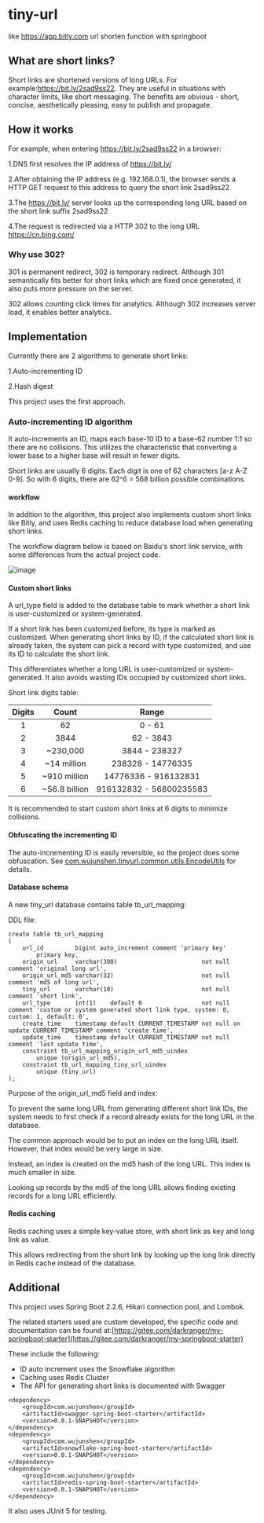 # tiny-url
like https://app.bitly.com url shorten function with springboot

## What are short links?

Short links are shortened versions of long URLs. For example:https://bit.ly/2sad9ss22. They are useful in situations with character limits, like short messaging. The benefits are obvious - short, concise, aesthetically pleasing, easy to publish and propagate.

## How it works

For example, when entering https://bit.ly/2sad9ss22 in a browser:

1.DNS first resolves the IP address of https://bit.ly/

2.After obtaining the IP address (e.g. 192.168.0.1), the browser sends a HTTP GET request to this address to query the short link 2sad9ss22

3.The https://bit.ly/ server looks up the corresponding long URL based on the short link suffix 2sad9ss22

4.The request is redirected via a HTTP 302 to the long URL https://cn.bing.com/

### Why use 302?

301 is permanent redirect, 302 is temporary redirect. Although 301 semantically fits better for short links which are fixed once generated, it also puts more pressure on the server.

302 allows counting click times for analytics. Although 302 increases server load, it enables better analytics.

## Implementation
Currently there are 2 algorithms to generate short links:

1.Auto-incrementing ID

2.Hash digest

This project uses the first approach.

### Auto-incrementing ID algorithm

It auto-increments an ID, maps each base-10 ID to a base-62 number 1:1 so there are no collisions. This utilizes the characteristic that converting a lower base to a higher base will result in fewer digits.

Short links are usually 6 digits. Each digit is one of 62 characters [a-z A-Z 0-9]. So with 6 digits, there are 62^6 = 568 billion possible combinations.

#### workflow

In addition to the algorithm, this project also implements custom short links like Bitly, and uses Redis caching to reduce database load when generating short links.

The workflow diagram below is based on Baidu's short link service, with some differences from the actual project code.

![image](https://github.com/wujunshen/tiny-url/blob/master/image/image2020-4-22_19-15-22.png)

#### Custom short links

A url_type field is added to the database table to mark whether a short link is user-customized or system-generated.

If a short link has been customized before, its type is marked as customized. When generating short links by ID, if the calculated short link is already taken, the system can pick a record with type customized, and use its ID to calculate the short link.

This differentiates whether a long URL is user-customized or system-generated. It also avoids wasting IDs occupied by customized short links.

Short link digits table:

|Digits         | Count           | Range |
| :-------------: |:-------------:| :-----:|
| 1     | 62 | 0 - 61 |
| 2      | 3844      |   62 - 3843 |
| 3 | ~230,000     |   3844 - 238327 |
| 4     | ~14 million | 238328 - 14776335 |
| 5      | ~910 million      |   14776336 - 916132831 |
| 6 | ~56.8 billion     |   916132832 - 56800235583 |

It is recommended to start custom short links at 6 digits to minimize collisions.

#### Obfuscating the incrementing ID

The auto-incrementing ID is easily reversible, so the project does some obfuscation. See [com.wujunshen.tinyurl.common.utils.EncodeUtils](https://github.com/wujunshen/tiny-url/blob/master/src/main/java/com/wujunshen/tinyurl/common/utils/EncodeUtils.java) for details.

#### Database schema

A new tiny_url database contains table tb_url_mapping:

DDL file:

````
create table tb_url_mapping
(
    url_id         bigint auto_increment comment 'primary key'
        primary key,
    origin_url     varchar(300)                        not null comment 'original long url',
    origin_url_md5 varchar(32)                         not null comment 'md5 of long url',
    tiny_url       varchar(10)                         not null comment 'short link',
    url_type       int(1)    default 0                 not null comment 'custom or system generated short link type, system: 0, custom: 1, default: 0',
    create_time    timestamp default CURRENT_TIMESTAMP not null on update CURRENT_TIMESTAMP comment 'create time',
    update_time    timestamp default CURRENT_TIMESTAMP not null comment 'last update time',
    constraint tb_url_mapping_origin_url_md5_uindex
        unique (origin_url_md5),
    constraint tb_url_mapping_tiny_url_uindex
        unique (tiny_url)
);
````

Purpose of the origin_url_md5 field and index:

To prevent the same long URL from generating different short link IDs, the system needs to first check if a record already exists for the long URL in the database.

The common approach would be to put an index on the long URL itself. However, that index would be very large in size.

Instead, an index is created on the md5 hash of the long URL. This index is much smaller in size.

Looking up records by the md5 of the long URL allows finding existing records for a long URL efficiently.

#### Redis caching

Redis caching uses a simple key-value store, with short link as key and long link as value.

This allows redirecting from the short link by looking up the long link directly in Redis cache instead of the database.

## Additional

This project uses Spring Boot 2.2.6, Hikari connection pool, and Lombok.

The related starters used are custom developed, the specific code and documentation can be found at:[https://gitee.com/darkranger/my-springboot-starter](https://gitee.com/darkranger/my-springboot-starter)

These include the following:

* ID auto increment uses the Snowflake algorithm
* Caching uses Redis Cluster
* The API for generating short links is documented with Swagger


````
<dependency>
	<groupId>com.wujunshen</groupId>
	<artifactId>swagger-spring-boot-starter</artifactId>
	<version>0.0.1-SNAPSHOT</version>
</dependency>
<dependency>
	<groupId>com.wujunshen</groupId>
	<artifactId>snowflake-spring-boot-starter</artifactId>
	<version>0.0.1-SNAPSHOT</version>
</dependency>
<dependency>
	<groupId>com.wujunshen</groupId>
	<artifactId>redis-spring-boot-starter</artifactId>
	<version>0.0.1-SNAPSHOT</version>
</dependency>	    
````

It also uses JUnit 5 for testing.